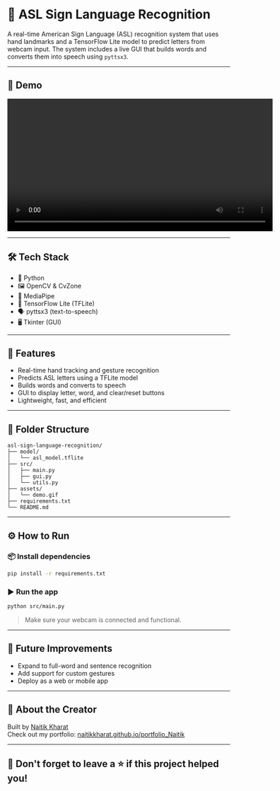 
# 🤟 ASL Sign Language Recognition

A real-time American Sign Language (ASL) recognition system that uses hand landmarks and a TensorFlow Lite model to predict letters from webcam input. The system includes a live GUI that builds words and converts them into speech using `pyttsx3`.

---

## 📸 Demo

<video width="600" controls>
  <source src="demovideo.mp4" type="video/mp4">
  Your browser does not support the video tag.
</video>


---

## 🛠 Tech Stack

- 🐍 Python
- 🖼 OpenCV & CvZone
- 🤖 MediaPipe
- 🧠 TensorFlow Lite (TFLite)
- 🗣 pyttsx3 (text-to-speech)
- 🖥 Tkinter (GUI)

---

## 🚀 Features

- Real-time hand tracking and gesture recognition
- Predicts ASL letters using a TFLite model
- Builds words and converts to speech
- GUI to display letter, word, and clear/reset buttons
- Lightweight, fast, and efficient

---

## 📂 Folder Structure

```
asl-sign-language-recognition/
├── model/
│   └── asl_model.tflite
├── src/
│   ├── main.py
│   ├── gui.py
│   └── utils.py
├── assets/
│   └── demo.gif
├── requirements.txt
└── README.md
```

---

## ⚙️ How to Run

### 📦 Install dependencies
```bash
pip install -r requirements.txt
```

### ▶️ Run the app
```bash
python src/main.py
```

> Make sure your webcam is connected and functional.

---

## 🎯 Future Improvements

- Expand to full-word and sentence recognition
- Add support for custom gestures
- Deploy as a web or mobile app

---

## 🧠 About the Creator

Built by [Naitik Kharat](https://www.linkedin.com/in/naitikkharat/)  
Check out my portfolio: [naitikkharat.github.io/portfolio_Naitik](https://naitikkharat.github.io/portfolio_Naitik/)

---

## 🌟 Don't forget to leave a ⭐ if this project helped you!
